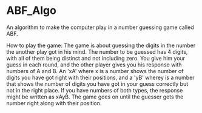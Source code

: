 # ABF_Algo
An algorithm to make the computer play in a number guessing game called ABF.


How to play the game:
    The game is about guessing the digits in the number the another play got in his mind. The number to be guessed has 4 digits, with all of them being distinct and not including zero. You give him your guess in each round, and the other player gives you his response with numbers of A and B. An 'xA' where x is a number shows the number of digits you have got right with their positions, and a 'yB' wherey is a number that shows the number of digits you have got in your guess correctly but not in the right place. If you have numbers of both types, the response might be written as xAyB. The game goes on until the guesser gets the number right along with their position.
